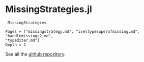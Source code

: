 # MissingStrategies.jl

```@docs
 MissingStrategies
```

```@contents
Pages = ["missingstrategy.md", "iseltypesuperofmissing.md", "handlemissings2.md", 
"typediter.md"]
Depth = 2
```

See all the [github repository](https://github.com/bgctw/MissingStrategies.jl).

